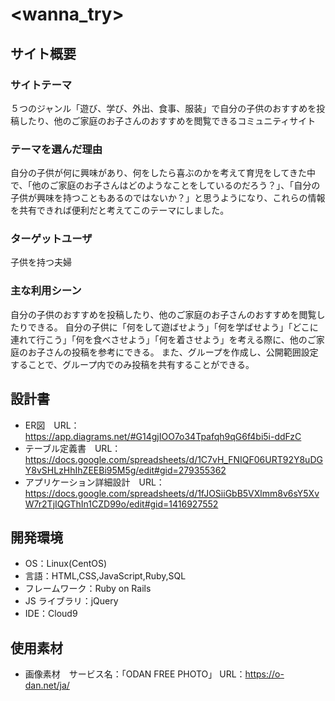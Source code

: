 # <wanna_try>

## サイト概要

### サイトテーマ

５つのジャンル「遊び、学び、外出、食事、服装」で自分の子供のおすすめを投稿したり、他のご家庭のお子さんのおすすめを閲覧できるコミュニティサイト

### テーマを選んだ理由

自分の子供が何に興味があり、何をしたら喜ぶのかを考えて育児をしてきた中で、「他のご家庭のお子さんはどのようなことをしているのだろう？」、「自分の子供が興味を持つこともあるのではないか？」と思うようになり、これらの情報を共有できれば便利だと考えてこのテーマにしました。

### ターゲットユーザ

子供を持つ夫婦

### 主な利用シーン

自分の子供のおすすめを投稿したり、他のご家庭のお子さんのおすすめを閲覧したりできる。
自分の子供に「何をして遊ばせよう」「何を学ばせよう」「どこに連れて行こう」「何を食べさせよう」「何を着させよう」を考える際に、他のご家庭のお子さんの投稿を参考にできる。
また、グループを作成し、公開範囲設定することで、グループ内でのみ投稿を共有することができる。

## 設計書

- ER図　URL：https://app.diagrams.net/#G14gjIOO7o34Tpafqh9qG6f4bi5i-ddFzC
- テーブル定義書　URL：https://docs.google.com/spreadsheets/d/1C7vH_FNIQF06URT92Y8uDGY8vSHLzHhIhZEEBi95M5g/edit#gid=279355362
- アプリケーション詳細設計　URL：https://docs.google.com/spreadsheets/d/1fJOSiiGbB5VXlmm8v6sY5XvW7r2TjIQGThIn1CZD99o/edit#gid=1416927552

## 開発環境

- OS：Linux(CentOS)
- 言語：HTML,CSS,JavaScript,Ruby,SQL
- フレームワーク：Ruby on Rails
- JS ライブラリ：jQuery
- IDE：Cloud9

## 使用素材

- 画像素材　サービス名：「ODAN FREE PHOTO」 URL：https://o-dan.net/ja/

